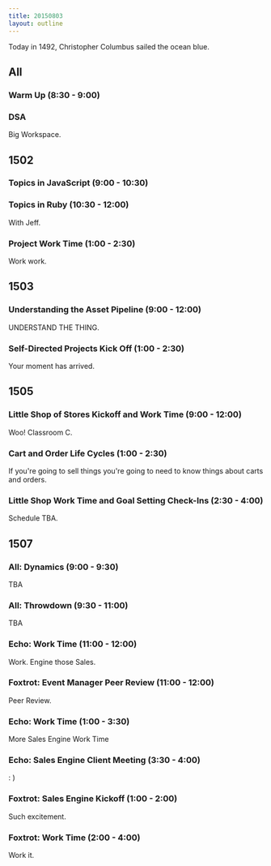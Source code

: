 ```yaml
---
title: 20150803
layout: outline
---
```


Today in 1492, Christopher Columbus sailed the ocean blue.

## All

### Warm Up (8:30 - 9:00)

### DSA

Big Workspace.


## 1502

### Topics in JavaScript (9:00 - 10:30)

### Topics in Ruby (10:30 - 12:00)

With Jeff.

### Project Work Time (1:00 - 2:30)

Work work.


## 1503

### Understanding the Asset Pipeline (9:00 - 12:00)

UNDERSTAND THE THING.

### Self-Directed Projects Kick Off (1:00 - 2:30)

Your moment has arrived. 


## 1505

### Little Shop of Stores Kickoff and Work Time (9:00 - 12:00)

Woo! Classroom C.

### Cart and Order Life Cycles (1:00 - 2:30)

If you're going to sell things you're going to need to know things about 
carts and orders.

### Little Shop Work Time and Goal Setting Check-Ins (2:30 - 4:00)

Schedule TBA.


## 1507

### All: Dynamics (9:00 - 9:30)

TBA

### All: Throwdown (9:30 - 11:00)

TBA

### Echo: Work Time (11:00 - 12:00)

Work. Engine those Sales.

### Foxtrot: Event Manager Peer Review (11:00 - 12:00)

Peer Review.

### Echo: Work Time (1:00 - 3:30)

More Sales Engine Work Time

### Echo: Sales Engine Client Meeting (3:30 - 4:00)

: )

### Foxtrot: Sales Engine Kickoff (1:00 - 2:00)

Such excitement.

### Foxtrot: Work Time (2:00 - 4:00)

Work it.








